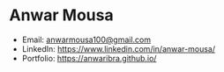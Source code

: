 # Anwar Mousa

-  Email: anwarmousa100@gmail.com
-  LinkedIn: https://www.linkedin.com/in/anwar-mousa/
-  Portfolio: https://anwaribra.github.io/




